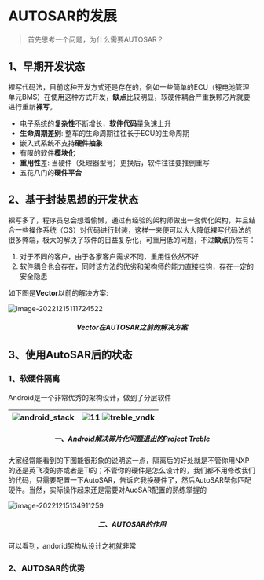 # AUTOSAR的发展

> 首先思考一个问题，为什么需要AUTOSAR？



## 1、早期开发状态

裸写代码法，目前这种开发方式还是存在的，例如一些简单的ECU（锂电池管理单元BMS）在使用这种方式开发，**缺点**比较明显，软硬件耦合严重换颗芯片就要进行重新**裸写**。

- 电子系统的**复杂性**不断增长，**软件代码**量急速上升
- **生命周期差别**: 整车的生命周期往往长于ECU的生命周期
- 嵌入式系统不支持**硬件抽象**
- 有限的软件**模块化**
- **重用性**差: 当硬件（处理器型号）更换后，软件往往要推倒重写
- 五花八门的**硬件平台**

## 2、基于封装思想的开发状态

裸写多了，程序员总会想着偷懒，通过有经验的架构师做出一套优化架构，并且结合一些操作系统（OS）对代码进行封装，这样一来便可以大大降低裸写代码法的很多弊端，极大的解决了软件的日益复杂化，可重用低的问题，不过**缺点**仍然有：

1. 对于不同的客户，由于各家客户需求不同，重用性依然不好
2. 软件耦合也会存在，同时该方法的优劣和架构师的能力直接挂钩，存在一定的安全隐患

如下图是**Vector**以前的解决方案:

![image-20221215111724522](https://imgs-1251682926.cos.ap-shanghai.myqcloud.com/autosar/202212151117585.png)

<h5 align="center">Vector在AUTOSAR之前的解决方案</h5>



## 3、使用AutoSAR后的状态

### 1、软硬件隔离

Android是一个非常优秀的架构设计，做到了分层软件

| ![android_stack](https://imgs-1251682926.cos.ap-shanghai.myqcloud.com/autosar/202212151349681.png) |![11](https://imgs-1251682926.cos.ap-shanghai.myqcloud.com/autosar/202212151327296.jpg) ![treble_vndk](https://imgs-1251682926.cos.ap-shanghai.myqcloud.com/autosar/202212151326322.png) |
| ------------------------------------------------------------ | ------------------------------------------------------------ |

<h5 align="center">一、Android解决碎片化问题退出的Project Treble</h5>

大家经常能看到的下图能很形象的说明这一点，隔离后的好处就是不管你用NXP的还是英飞凌的亦或者是TI的；不管你的硬件是怎么设计的，我们都不用修改我们的代码，只需要配置一下AutoSAR，告诉它我换硬件了，然后AutoSAR帮你匹配硬件。当然，实际操作起来还是需要对AuoSAR配置的熟练掌握的

![image-20221215134911259](https://imgs-1251682926.cos.ap-shanghai.myqcloud.com/autosar/202212151349298.png)

<h5 align="center">二、AUTOSAR的作用</h5>





可以看到，andorid架构从设计之初就非常



### 2、AUTOSAR的优势

